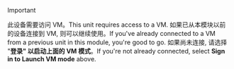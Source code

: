 > [!IMPORTANT]
> <span data-ttu-id="c6355-101">此设备需要访问 VM。</span><span class="sxs-lookup"><span data-stu-id="c6355-101">This unit requires access to a VM.</span></span> <span data-ttu-id="c6355-102">如果已从本模块以前的设备连接到 VM, 则可以继续使用。</span><span class="sxs-lookup"><span data-stu-id="c6355-102">If you've already connected to a VM from a previous unit in this module, you're good to go.</span></span> <span data-ttu-id="c6355-103">如果尚未连接, 请选择 "**登录" 以启动上面的 VM 模式**。</span><span class="sxs-lookup"><span data-stu-id="c6355-103">If you're not already connected, select **Sign in to Launch VM mode** above.</span></span>